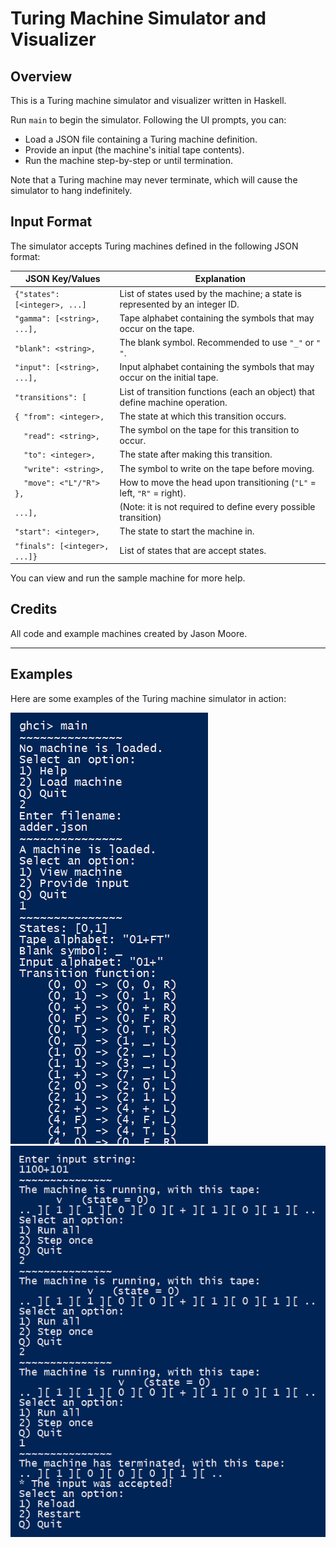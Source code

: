# Turing Machine Simulator and Visualizer

## Overview
This is a Turing machine simulator and visualizer written in Haskell.

Run `main` to begin the simulator. Following the UI prompts, you can:
- Load a JSON file containing a Turing machine definition.
- Provide an input (the machine's initial tape contents).
- Run the machine step-by-step or until termination.

Note that a Turing machine may never terminate, which will cause the simulator to hang indefinitely.

## Input Format
The simulator accepts Turing machines defined in the following JSON format:

| JSON Key/Values      | Explanation                                                                  |
|-----------------------|-----------------------------------------------------------------------------|
| `{"states": [<integer>, ...]` | List of states used by the machine; a state is represented by an integer ID. |
| `"gamma": [<string>, ...],`   | Tape alphabet containing the symbols that may occur on the tape.             |
| `"blank": <string>,`          | The blank symbol. Recommended to use `"_"` or `" "`.                         |
| `"input": [<string>, ...],`   | Input alphabet containing the symbols that may occur on the initial tape.    |
| `"transitions": [`            | List of transition functions (each an object) that define machine operation. |
| `{ "from": <integer>,`        | The state at which this transition occurs.                                   |
| `  "read": <string>,`         | The symbol on the tape for this transition to occur.                         |
| `  "to": <integer>,`          | The state after making this transition.                                      |
| `  "write": <string>,`        | The symbol to write on the tape before moving.                               |
| `  "move": <"L"/"R"> },`      | How to move the head upon transitioning (`"L"` = left, `"R"` = right).       |
| `...],`                       | (Note: it is not required to define every possible transition)               |                                                          |
| `"start": <integer>,`         | The state to start the machine in.                                           |
| `"finals": [<integer>, ...]}` | List of states that are accept states.                                       |

You can view and run the sample machine for more help.

## Credits
All code and example machines created by Jason Moore.

---

## Examples
Here are some examples of the Turing machine simulator in action:

![Example loading machine](./loadingExample.png "Loading a machine from a file and viewing its definition")
![Example running machine](./runningExample.png "Simulating the machine: step once and run all")